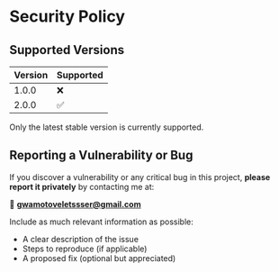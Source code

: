 # Security Policy

## Supported Versions

| Version | Supported          |
| ------- | ------------------ |
| 1.0.0   | ❌                 |
| 2.0.0   | ✅                 |

Only the latest stable version is currently supported.

## Reporting a Vulnerability or Bug

If you discover a vulnerability or any critical bug in this project, **please report it privately** by contacting me at:

📧 **gwamotoveletssser@gmail.com**

Include as much relevant information as possible:
- A clear description of the issue
- Steps to reproduce (if applicable)
- A proposed fix (optional but appreciated)
